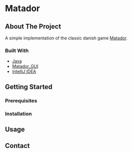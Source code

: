 # Matador

## About The Project

A simple implementation of the classic danish game [Matador](https://da.wikipedia.org/wiki/Matador_(br%C3%A6tspil)). 

### Built With

* [Java](https://docs.oracle.com/en/java/javase/15/docs/api/index.html)
* [Matador_GUI](https://github.com/diplomit-dtu/Matador_GUI)
* [IntelliJ IDEA](https://www.jetbrains.com/idea/)

## Getting Started

### Prerequisites

### Installation

## Usage
## Contact
